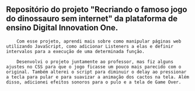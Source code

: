 ## Repositório do projeto "Recriando o famoso jogo do dinossauro sem internet" da plataforma de ensino Digital Innovation One.

	    Com esse projeto, aprendi mais sobre como manipular páginas web utilizando JavaScript, como adicionar Listeners a elas e definir intervalos para a execução de uma determinada função.

	    Desenvolvi o projeto juntamente ao professor, mas fiz alguns ajustes no CSS para que o jogo ficasse um pouco mais parecido com o original. Também alterei o script para diminuir o delay ao pressionar a tecla para pular e para suavizar a animação dos cactos na tela. Além disso, adicionei efeitos sonoros para o pulo e a tela de Game Over.
